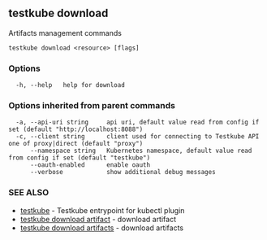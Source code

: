 ## testkube download

Artifacts management commands

```
testkube download <resource> [flags]
```

### Options

```
  -h, --help   help for download
```

### Options inherited from parent commands

```
  -a, --api-uri string     api uri, default value read from config if set (default "http://localhost:8088")
  -c, --client string      client used for connecting to Testkube API one of proxy|direct (default "proxy")
      --namespace string   Kubernetes namespace, default value read from config if set (default "testkube")
      --oauth-enabled      enable oauth
      --verbose            show additional debug messages
```

### SEE ALSO

* [testkube](testkube.md)	 - Testkube entrypoint for kubectl plugin
* [testkube download artifact](testkube_download_artifact.md)	 - download artifact
* [testkube download artifacts](testkube_download_artifacts.md)	 - download artifacts

